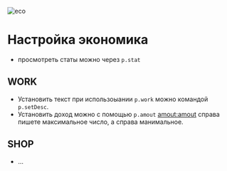 ![eco](standard.gif)
# Настройка экономика

- просмотреть статы можно через `p.stat`
## WORK
  - Установить текст при использоыании `p.work` можно командой `p.setDesc`.
  - Установить доход можно с помощью `p.amout` <amout:amout> справа пишете максимальное число, а справа манимальное.
## SHOP
- ...
